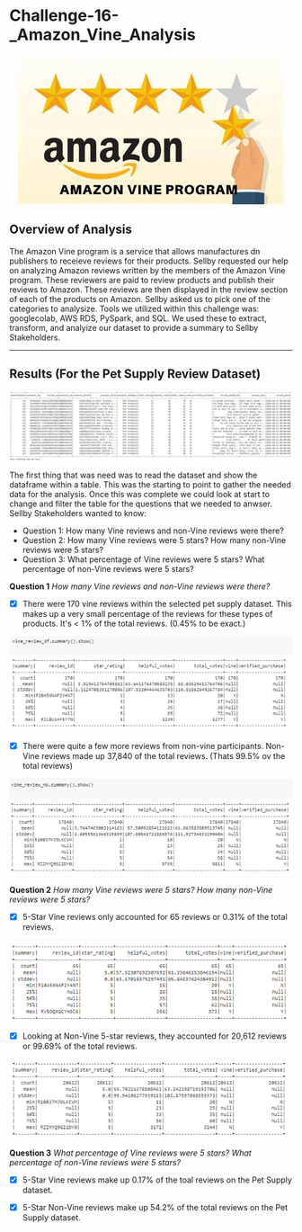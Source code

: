 # Challenge-16-_Amazon_Vine_Analysis

<p align="center">
  <img src="https://github.com/LindsayTeeters/Challenge-16-_Amazon_Vine_Analysis/blob/main/Resources/amazon%20vine%20program.jpg">
</p>

## Overview of Analysis

The Amazon Vine program is a service that allows manufactures dn publishers to receieve reviews for their products. Sellby requested our help on analyzing Amazon reviews written by the members of the Amazon Vine program. These reviewers are paid to review products and publish their reviews to Amazon. These reviews are then displayed in the review section of each of the products on Amazon. Sellby asked us to pick one of the categories to analysize. Tools we utilized within this challenge was: googlecolab, AWS RDS, PySpark, and SQL. We used these to extract, transform, and analyize our dataset to provide a summary to Sellby Stakeholders. 

-----------------------------------------------------------------

## Results (For the Pet Supply Review Dataset) 

![PetSupplyReviewDF](https://github.com/LindsayTeeters/Challenge-16-_Amazon_Vine_Analysis/blob/main/Resources/PetSupplyReviewWhole%20Table.png)

The first thing that was need was to read the dataset and show the dataframe within a table. This was the starting to point to gather the needed data for the analysis. Once this was complete we could look at start to change and filter the table for the questions that we needed to anwser. Sellby Stakeholders wanted to know:
  - Question 1: How many Vine reviews and non-Vine reviews were there?
  - Question 2: How many Vine reviews were 5 stars? How many non-Vine reviews were 5 stars?
  - Question 3: What percentage of Vine reviews were 5 stars? What percentage of non-Vine reviews were 5 stars?


<b>Question 1</b> <i> How many Vine reviews and non-Vine reviews were there? </i>

- [x] There were 170 vine reviews within the selected pet supply dataset. This makes up a very small percentage of the reviews for these types of products. It's < 1% of the total reviews. (0.45% to be exact.)
 
![Vine Review Sum](https://github.com/LindsayTeeters/Challenge-16-_Amazon_Vine_Analysis/blob/main/Resources/Vine%20Reviewed%20Summary.png) 

- [x] There were quite a few more reviews from non-vine participants. Non-Vine reviews made up 37,840 of the total reviews. (Thats 99.5% ov the total reviews)

![Non-Vine Review Sum](https://github.com/LindsayTeeters/Challenge-16-_Amazon_Vine_Analysis/blob/main/Resources/Non-Vine%20Reviewed%20Summary.png)


<b>Question 2</b> <i>How many Vine reviews were 5 stars? How many non-Vine reviews were 5 stars?</i>

- [x] 5-Star Vine reviews only accounted for 65 reviews or 0.31% of the total reviews. 

![Vine 5 Star Sum](https://github.com/LindsayTeeters/Challenge-16-_Amazon_Vine_Analysis/blob/main/Resources/Vine%205%20Star%20Reviewed%20Summary.png)

- [x] Looking at Non-Vine 5-star reviews, they accounted for 20,612 reviews or 99.69% of the total reviews. 

![NonVine 5 Star Sum](https://github.com/LindsayTeeters/Challenge-16-_Amazon_Vine_Analysis/blob/main/Resources/Non-Vine%205%20Star%20Reviewed%20Summary.png)

<b>Question 3</b> <i>What percentage of Vine reviews were 5 stars? What percentage of non-Vine reviews were 5 stars?</i>

- [x] 5-Star Vine reviews make up 0.17% of the toal reviews on the Pet Supply dataset.
- [x] 5-Star Non-Vine reviews make up 54.2% of the total reviews on the Pet Supply dataset. 

